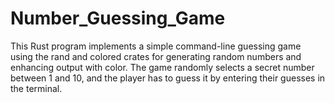 # Number_Guessing_Game
This Rust program implements a simple command-line guessing game using the rand and colored crates for generating random numbers and enhancing output with color. The game randomly selects a secret number between 1 and 10, and the player has to guess it by entering their guesses in the terminal.
